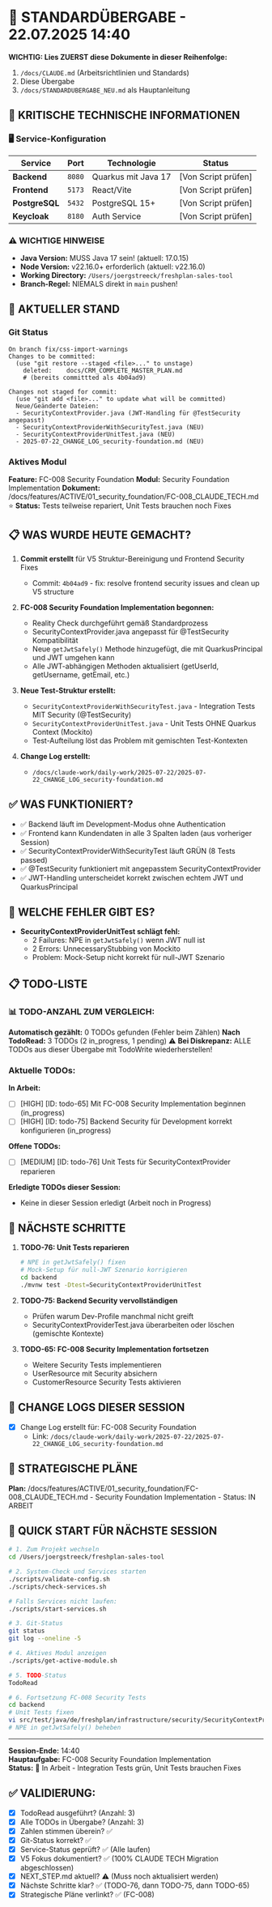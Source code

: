 # 🔄 STANDARDÜBERGABE - 22.07.2025 14:40

**WICHTIG: Lies ZUERST diese Dokumente in dieser Reihenfolge:**
1. `/docs/CLAUDE.md` (Arbeitsrichtlinien und Standards)
2. Diese Übergabe
3. `/docs/STANDARDUBERGABE_NEU.md` als Hauptanleitung

## 🚨 KRITISCHE TECHNISCHE INFORMATIONEN

### 🖥️ Service-Konfiguration
| Service | Port | Technologie | Status |
|---------|------|-------------|--------|
| **Backend** | `8080` | Quarkus mit Java 17 | [Von Script prüfen] |
| **Frontend** | `5173` | React/Vite | [Von Script prüfen] |
| **PostgreSQL** | `5432` | PostgreSQL 15+ | [Von Script prüfen] |
| **Keycloak** | `8180` | Auth Service | [Von Script prüfen] |

### ⚠️ WICHTIGE HINWEISE
- **Java Version:** MUSS Java 17 sein! (aktuell: 17.0.15)
- **Node Version:** v22.16.0+ erforderlich (aktuell: v22.16.0)
- **Working Directory:** `/Users/joergstreeck/freshplan-sales-tool`
- **Branch-Regel:** NIEMALS direkt in `main` pushen!

## 🎯 AKTUELLER STAND

### Git Status
```
On branch fix/css-import-warnings
Changes to be committed:
  (use "git restore --staged <file>..." to unstage)
	deleted:    docs/CRM_COMPLETE_MASTER_PLAN.md
    # (bereits committted als 4b04ad9)

Changes not staged for commit:
  (use "git add <file>..." to update what will be committed)
  Neue/Geänderte Dateien:
  - SecurityContextProvider.java (JWT-Handling für @TestSecurity angepasst)
  - SecurityContextProviderWithSecurityTest.java (NEU)
  - SecurityContextProviderUnitTest.java (NEU)
  - 2025-07-22_CHANGE_LOG_security-foundation.md (NEU)
```

### Aktives Modul
**Feature:** FC-008 Security Foundation
**Modul:** Security Foundation Implementation
**Dokument:** /docs/features/ACTIVE/01_security_foundation/FC-008_CLAUDE_TECH.md ⭐
**Status:** Tests teilweise repariert, Unit Tests brauchen noch Fixes

## 📋 WAS WURDE HEUTE GEMACHT?
1. **Commit erstellt** für V5 Struktur-Bereinigung und Frontend Security Fixes
   - Commit: `4b04ad9` - fix: resolve frontend security issues and clean up V5 structure

2. **FC-008 Security Foundation Implementation begonnen:**
   - Reality Check durchgeführt gemäß Standardprozess
   - SecurityContextProvider.java angepasst für @TestSecurity Kompatibilität
   - Neue `getJwtSafely()` Methode hinzugefügt, die mit QuarkusPrincipal und JWT umgehen kann
   - Alle JWT-abhängigen Methoden aktualisiert (getUserId, getUsername, getEmail, etc.)

3. **Neue Test-Struktur erstellt:**
   - `SecurityContextProviderWithSecurityTest.java` - Integration Tests MIT Security (@TestSecurity)
   - `SecurityContextProviderUnitTest.java` - Unit Tests OHNE Quarkus Context (Mockito)
   - Test-Aufteilung löst das Problem mit gemischten Test-Kontexten

4. **Change Log erstellt:**
   - `/docs/claude-work/daily-work/2025-07-22/2025-07-22_CHANGE_LOG_security-foundation.md`

## ✅ WAS FUNKTIONIERT?
- ✅ Backend läuft im Development-Modus ohne Authentication
- ✅ Frontend kann Kundendaten in alle 3 Spalten laden (aus vorheriger Session)
- ✅ SecurityContextProviderWithSecurityTest läuft GRÜN (8 Tests passed)
- ✅ @TestSecurity funktioniert mit angepasstem SecurityContextProvider
- ✅ JWT-Handling unterscheidet korrekt zwischen echtem JWT und QuarkusPrincipal

## 🚨 WELCHE FEHLER GIBT ES?
- **SecurityContextProviderUnitTest schlägt fehl:**
  - 2 Failures: NPE in `getJwtSafely()` wenn JWT null ist
  - 2 Errors: UnnecessaryStubbing von Mockito
  - Problem: Mock-Setup nicht korrekt für null-JWT Szenario

## 📋 TODO-LISTE

### 📊 TODO-ANZAHL ZUM VERGLEICH:
**Automatisch gezählt:** 0 TODOs gefunden (Fehler beim Zählen)
**Nach TodoRead:** 3 TODOs (2 in_progress, 1 pending)
⚠️ **Bei Diskrepanz:** ALLE TODOs aus dieser Übergabe mit TodoWrite wiederherstellen!

### Aktuelle TODOs:
**In Arbeit:**
- [ ] [HIGH] [ID: todo-65] Mit FC-008 Security Implementation beginnen (in_progress)
- [ ] [HIGH] [ID: todo-75] Backend Security für Development korrekt konfigurieren (in_progress)

**Offene TODOs:**
- [ ] [MEDIUM] [ID: todo-76] Unit Tests für SecurityContextProvider reparieren

**Erledigte TODOs dieser Session:**
- Keine in dieser Session erledigt (Arbeit noch in Progress)

## 🔧 NÄCHSTE SCHRITTE
1. **TODO-76: Unit Tests reparieren**
   ```bash
   # NPE in getJwtSafely() fixen
   # Mock-Setup für null-JWT Szenario korrigieren
   cd backend
   ./mvnw test -Dtest=SecurityContextProviderUnitTest
   ```

2. **TODO-75: Backend Security vervollständigen**
   - Prüfen warum Dev-Profile manchmal nicht greift
   - SecurityContextProviderTest.java überarbeiten oder löschen (gemischte Kontexte)

3. **TODO-65: FC-008 Security Implementation fortsetzen**
   - Weitere Security Tests implementieren
   - UserResource mit Security absichern
   - CustomerResource Security Tests aktivieren

## 📝 CHANGE LOGS DIESER SESSION
- [x] Change Log erstellt für: FC-008 Security Foundation
  - Link: `/docs/claude-work/daily-work/2025-07-22/2025-07-22_CHANGE_LOG_security-foundation.md`

## 🚀 STRATEGISCHE PLÄNE
**Plan:** /docs/features/ACTIVE/01_security_foundation/FC-008_CLAUDE_TECH.md - Security Foundation Implementation - Status: IN ARBEIT

## 🚀 QUICK START FÜR NÄCHSTE SESSION
```bash
# 1. Zum Projekt wechseln
cd /Users/joergstreeck/freshplan-sales-tool

# 2. System-Check und Services starten
./scripts/validate-config.sh
./scripts/check-services.sh

# Falls Services nicht laufen:
./scripts/start-services.sh

# 3. Git-Status
git status
git log --oneline -5

# 4. Aktives Modul anzeigen
./scripts/get-active-module.sh

# 5. TODO-Status
TodoRead

# 6. Fortsetzung FC-008 Security Tests
cd backend
# Unit Tests fixen
vi src/test/java/de/freshplan/infrastructure/security/SecurityContextProviderUnitTest.java
# NPE in getJwtSafely() beheben
```

---
**Session-Ende:** 14:40  
**Hauptaufgabe:** FC-008 Security Foundation Implementation  
**Status:** 🔄 In Arbeit - Integration Tests grün, Unit Tests brauchen Fixes

## ✅ VALIDIERUNG:
- [x] TodoRead ausgeführt? (Anzahl: 3)
- [x] Alle TODOs in Übergabe? (Anzahl: 3)
- [x] Zahlen stimmen überein? ✅
- [x] Git-Status korrekt? ✅
- [x] Service-Status geprüft? ✅ (Alle laufen)
- [x] V5 Fokus dokumentiert? ✅ (100% CLAUDE TECH Migration abgeschlossen)
- [x] NEXT_STEP.md aktuell? ⚠️ (Muss noch aktualisiert werden)
- [x] Nächste Schritte klar? ✅ (TODO-76, dann TODO-75, dann TODO-65)
- [x] Strategische Pläne verlinkt? ✅ (FC-008)
